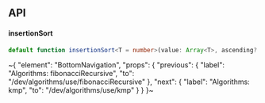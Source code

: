 

## API

#### insertionSort

```ts
default function insertionSort<T = number>(value: Array<T>, ascending?: boolean): Array<T>;
```

~{
  "element": "BottomNavigation",
  "props": {
    "previous": {
      "label": "Algorithms: fibonacciRecursive",
      "to": "/dev/algorithms/use/fibonacciRecursive"
    },
    "next": {
      "label": "Algorithms: kmp",
      "to": "/dev/algorithms/use/kmp"
    }
  }
}~
